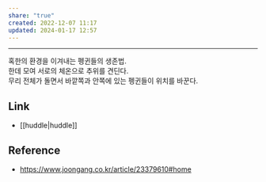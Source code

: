 ```yaml
---
share: "true"
created: 2022-12-07 11:17
updated: 2024-01-17 12:57
---
```


---

혹한의 환경을 이겨내는 펭귄들의 생존법.  
한데 모여 서로의 체온으로 추위를 견딘다.  
무리 전체가 돌면서 바깥쪽과 안쪽에 있는 펭귄들이 위치를 바꾼다.


## Link
- [[huddle|huddle]]


## Reference
- https://www.joongang.co.kr/article/23379610#home